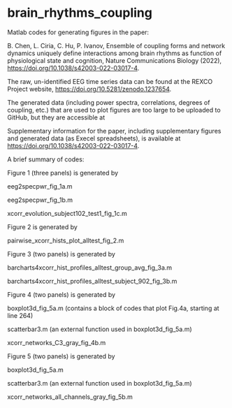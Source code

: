 # brain_rhythms_coupling
Matlab codes for generating figures in the paper: 

B. Chen, L. Ciria, C. Hu, P. Ivanov, Ensemble of coupling forms and network dynamics uniquely define interactions among brain rhythms as function of physiological state and cognition, Nature Communications Biology (2022), https://doi.org/10.1038/s42003-022-03017-4.

The raw, un-identified EEG time series data can be found at the REXCO Project website, https://doi.org/10.5281/zenodo.1237654.

The generated data (including power spectra, correlations, degrees of coupling, etc.) that are used to plot figures are too large to be uploaded to GitHub, but they are accessible at


Supplementary information for the paper, including supplementary figures and generated data (as Execel spreadsheets), is available at https://doi.org/10.1038/s42003-022-03017-4.

A brief summary of codes: 

Figure 1 (three panels) is generated by 

eeg2specpwr_fig_1a.m

eeg2specpwr_fig_1b.m

xcorr_evolution_subject102_test1_fig_1c.m


Figure 2 is generated by 

pairwise_xcorr_hists_plot_alltest_fig_2.m


Figure 3 (two panels) is generated by 

barcharts4xcorr_hist_profiles_alltest_group_avg_fig_3a.m

barcharts4xcorr_hist_profiles_alltest_subject_902_fig_3b.m


Figure 4 (two panels) is generated by

boxplot3d_fig_5a.m  (contains a block of codes that plot Fig.4a, starting at line 264)

scatterbar3.m  (an external function used in boxplot3d_fig_5a.m)

xcorr_networks_C3_gray_fig_4b.m


Figure 5 (two panels) is generated by 

boxplot3d_fig_5a.m

scatterbar3.m  (an external function used in boxplot3d_fig_5a.m)

xcorr_networks_all_channels_gray_fig_5b.m
